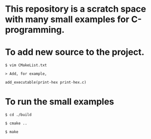 # This repository is a scratch space with many small examples for C-programming. 

# To add new source to the project. 
	
	$ vim CMakeList.txt

	> Add, for example,
	
	add_executable(print-hex print-hex.c)

		

# To run the small examples

	$ cd ./build

	$ cmake ..

	$ make


